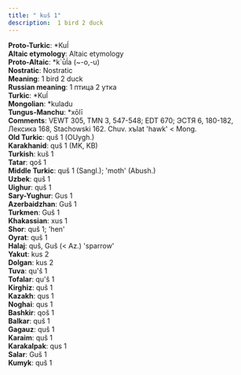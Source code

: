 ```yaml
---
title: " kuš 1"
description:  1 bird 2 duck
---
```


<strong>Proto-Turkic</strong>:  *Kuĺ<br>
<strong>Altaic etymology</strong>:  Altaic etymology<br>
<strong> Proto-Altaic</strong>:  *k`ū̀ĺa (~-o,-u)<br>
<strong>Nostratic</strong>:  Nostratic<br>
<strong>Meaning</strong>:  1 bird 2 duck<br>
<strong>Russian meaning</strong>:  1 птица 2 утка<br>
<strong>Turkic</strong>:  *Kuĺ<br>
<strong>Mongolian</strong>:  *kuladu<br>
<strong>Tungus-Manchu</strong>:  *xōlī<br>
<strong>Comments</strong>:  VEWT 305, TMN 3, 547-548; EDT 670; ЭСТЯ 6, 180-182, Лексика 168, Stachowski 162. Chuv. xъlat 'hawk' < Mong.<br>
<strong>Old Turkic</strong>:  quš 1 (OUygh.)<br>
<strong>Karakhanid</strong>:  quš 1 (MK, KB)<br>
<strong>Turkish</strong>:  kuš 1<br>
<strong>Tatar</strong>:  qoš 1<br>
<strong>Middle Turkic</strong>:  quš 1 (Sangl.); 'moth' (Abush.)<br>
<strong>Uzbek</strong>:  quš 1<br>
<strong>Uighur</strong>:  quš 1<br>
<strong>Sary-Yughur</strong>:  Gus 1<br>
<strong>Azerbaidzhan</strong>:  Guš 1<br>
<strong>Turkmen</strong>:  Guš 1<br>
<strong>Khakassian</strong>:  xus 1<br>
<strong>Shor</strong>:  quš 1; 'hen'<br>
<strong>Oyrat</strong>:  quš 1<br>
<strong>Halaj</strong>:  quš, Guš (< Az.) 'sparrow'<br>
<strong>Yakut</strong>:  kus 2<br>
<strong>Dolgan</strong>:  kus 2<br>
<strong>Tuva</strong>:  qu'š 1<br>
<strong>Tofalar</strong>:  qu'š 1<br>
<strong>Kirghiz</strong>:  quš 1<br>
<strong>Kazakh</strong>:  qus 1<br>
<strong>Noghai</strong>:  qus 1<br>
<strong>Bashkir</strong>:  qoš 1<br>
<strong>Balkar</strong>:  quš 1<br>
<strong>Gagauz</strong>:  quš 1<br>
<strong>Karaim</strong>:  quš 1<br>
<strong>Karakalpak</strong>:  qus 1<br>
<strong>Salar</strong>:  Guš 1<br>
<strong>Kumyk</strong>:  quš 1<br>


